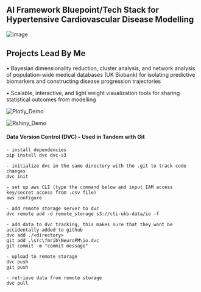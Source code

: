 ## AI Framework Bluepoint/Tech Stack for Hypertensive Cardiovascular Disease Modelling
![image](https://user-images.githubusercontent.com/29684281/188916007-10de5d23-d183-486a-8622-2eb9dcee1d8d.png)

## Projects Lead By Me
•	Bayesian dimensionality reduction, cluster analysis, and network analysis of population-wide medical databases (UK Biobank) for isolating predictive biomarkers and constructing disease progression trajectories

•	Scalable, interactive, and light weight visualization tools for sharing statistical outcomes from modelling

![Plotly_Demo](https://user-images.githubusercontent.com/29684281/177753046-d20de5fe-b60b-4b54-928b-d15dc5917caa.png)

![Rshiny_Demo](https://user-images.githubusercontent.com/29684281/177753060-3b01057d-e711-4a42-9106-7d2cec58ea29.png)

#### Data Version Control (DVC) - Used in Tandem with Git
```
- install dependencies
pip install dvc dvc-s3

- initialize dvc in the same directory with the .git to track code changes
dvc init

- set up aws CLI (type the command below and input IAM access key/secret access from .csv file)
aws configure

- add remote storage server to dvc
dvc remote add -d remote_storage s3://cti-ukb-data/io -f

- add data to dvc tracking, this makes sure that they wont be accidentally added to github
dvc add ./<directory>
git add .\src\fmrib\NeuroPM\io.dvc
git commit -m "commit message"

- upload to remote storage
dvc push
git push

- retrieve data from remote storage
dvc pull
```
